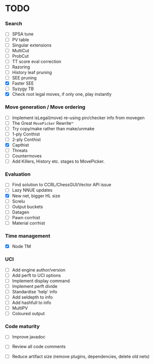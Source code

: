 # TODO

### Search

- [ ] SPSA tune
- [ ] PV table
- [ ] Singular extensions
- [ ] MultiCut
- [ ] ProbCut
- [ ] TT score eval correction
- [ ] Razoring
- [ ] History leaf pruning
- [ ] SEE pruning
- [x] Faster SEE
- [ ] Syzygy TB
- [x] Check root legal moves, if only one, play instantly

### Move generation / Move ordering

- [ ] Implement isLegal(move) re-using pin/checker info from movegen
- [ ] The Great `MovePicker` Rewrite`™`
- [ ] Try copy/make rather than make/unmake
- [ ] 1-ply Conthist
- [ ] 2-ply Conthist
- [x] Capthist
- [ ] Threats
- [ ] Countermoves
- [ ] Add Killers, History etc. stages to MovePicker.

### Evaluation

- [ ] Find solution to CCRL/ChessGUI/Vector API issue
- [ ] Lazy NNUE updates
- [x] New net, bigger HL size
- [ ] Screlu
- [ ] Output buckets
- [ ] Datagen
- [ ] Pawn corrhist
- [ ] Material corrhist

### Time management

- [x] Node TM

### UCI

- [ ] Add engine author/version
- [ ] Add perft to UCI options
- [ ] Implement display command
- [ ] Implement perft divide
- [ ] Standardise 'help' info
- [ ] Add seldepth to info
- [ ] Add hashfull to info
- [ ] MultiPV
- [ ] Coloured output

### Code maturity

- [ ] Improve javadoc
- [ ] Review all code comments
- [ ] Reduce artifact size (remove plugins, dependencies, delete old nets)

